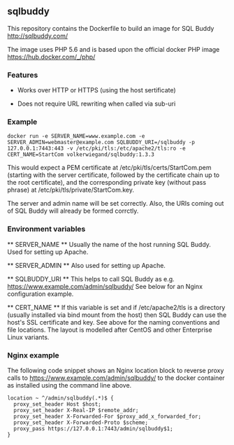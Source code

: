 ## sqlbuddy

This repository contains the Dockerfile to build an image for SQL Buddy
http://sqlbuddy.com/

The image uses PHP 5.6 and is based upon the official docker PHP image
https://hub.docker.com/_/php/

### Features

* Works over HTTP or HTTPS (using the host sertificate)

* Does not require URL rewriting when called via sub-uri

### Example

    docker run -e SERVER_NAME=www.example.com -e SERVER_ADMIN=webmaster@example.com SQLBUDDY_URI=/sqlbuddy -p 127.0.0.1:7443:443 -v /etc/pki/tls:/etc/apache2/tls:ro -e CERT_NAME=StartCom volkerwiegand/sqlbuddy:1.3.3

This would expect a PEM certificate at /etc/pki/tls/certs/StartCom.pem
(starting with the server certificate, followed by the certificate chain
up to the root certificate), and the corresponding private key
(without pass phrase) at /etc/pki/tls/private/StartCom.key.

The server and admin name will be set correctly. Also, the URIs coming
out of SQL Buddy will already be formed corrctly.

### Environment variables

** SERVER_NAME **
  Usually the name of the host running SQL Buddy. Used for setting up Apache.

** SERVER_ADMIN **
  Also used for setting up Apache.

** SQLBUDDY_URI **
  This helps to call SQL Buddy as e.g. https://www.example.com/admin/sqlbuddy/
  See below for an Nginx configuration example.

** CERT_NAME **
  If this variable is set and if /etc/apache2/tls is a directory (usually
  installed via bind mount from the host) then SQL Buddy can use the host's
  SSL certificate and key. See above for the naming conventions and file
  locations. The layout is modelled after CentOS and other Enterprise Linux
  variants.

### Nginx example

The following code snippet shows an Nginx location block to reverse proxy
calls to https://www.example.com/admin/sqlbuddy/ to the docker container as
installed using the command line above.

    location ~ ^/admin/sqlbuddy(.*)$ {
      proxy_set_header Host $host;
      proxy_set_header X-Real-IP $remote_addr;
      proxy_set_header X-Forwarded-For $proxy_add_x_forwarded_for;
      proxy_set_header X-Forwarded-Proto $scheme;
      proxy_pass https://127.0.0.1:7443/admin/sqlbuddy$1;
    }
 
